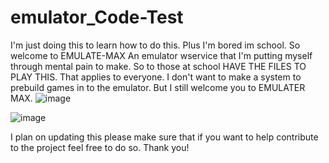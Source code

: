 # emulator_Code-Test
I'm just doing this to learn how to do this. Plus I'm bored im school.
So welcome to EMULATE-MAX
An emulator wservice that I'm putting myself through mental pain to make.
So to those at school HAVE THE FILES TO PLAY THIS. That applies to everyone.
I don't want to make a system to prebuild games in to the emulator.
But I still welcome you to EMULATER MAX.
![image](https://user-images.githubusercontent.com/100801254/217923075-459b05aa-80f1-4af4-b2ad-43634c16950e.png)





![image](https://user-images.githubusercontent.com/100801254/217923455-15532e21-9c0b-44fd-aecb-70d157dcbe97.png)


I plan on updating this please make sure that if you want to help contribute to the project feel free to do so.
Thank you!
